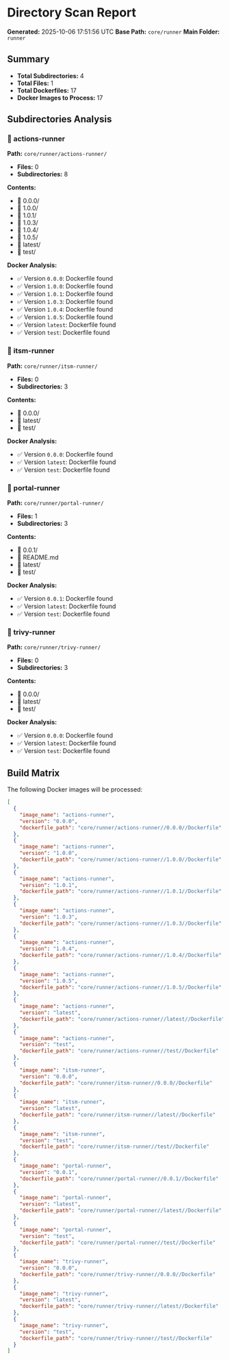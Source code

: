 # Directory Scan Report

**Generated:** 2025-10-06 17:51:56 UTC
**Base Path:** `core/runner`
**Main Folder:** `runner`

## Summary
- **Total Subdirectories:** 4
- **Total Files:** 1
- **Total Dockerfiles:** 17
- **Docker Images to Process:** 17

## Subdirectories Analysis

### 📂 actions-runner
**Path:** `core/runner/actions-runner/`

- **Files:** 0
- **Subdirectories:** 8

**Contents:**
- 📁 0.0.0/
- 📁 1.0.0/
- 📁 1.0.1/
- 📁 1.0.3/
- 📁 1.0.4/
- 📁 1.0.5/
- 📁 latest/
- 📁 test/

**Docker Analysis:**
- ✅ Version `0.0.0`: Dockerfile found
- ✅ Version `1.0.0`: Dockerfile found
- ✅ Version `1.0.1`: Dockerfile found
- ✅ Version `1.0.3`: Dockerfile found
- ✅ Version `1.0.4`: Dockerfile found
- ✅ Version `1.0.5`: Dockerfile found
- ✅ Version `latest`: Dockerfile found
- ✅ Version `test`: Dockerfile found

### 📂 itsm-runner
**Path:** `core/runner/itsm-runner/`

- **Files:** 0
- **Subdirectories:** 3

**Contents:**
- 📁 0.0.0/
- 📁 latest/
- 📁 test/

**Docker Analysis:**
- ✅ Version `0.0.0`: Dockerfile found
- ✅ Version `latest`: Dockerfile found
- ✅ Version `test`: Dockerfile found

### 📂 portal-runner
**Path:** `core/runner/portal-runner/`

- **Files:** 1
- **Subdirectories:** 3

**Contents:**
- 📁 0.0.1/
- 📄 README.md
- 📁 latest/
- 📁 test/

**Docker Analysis:**
- ✅ Version `0.0.1`: Dockerfile found
- ✅ Version `latest`: Dockerfile found
- ✅ Version `test`: Dockerfile found

### 📂 trivy-runner
**Path:** `core/runner/trivy-runner/`

- **Files:** 0
- **Subdirectories:** 3

**Contents:**
- 📁 0.0.0/
- 📁 latest/
- 📁 test/

**Docker Analysis:**
- ✅ Version `0.0.0`: Dockerfile found
- ✅ Version `latest`: Dockerfile found
- ✅ Version `test`: Dockerfile found

## Build Matrix

The following Docker images will be processed:

```json
[
  {
    "image_name": "actions-runner",
    "version": "0.0.0",
    "dockerfile_path": "core/runner/actions-runner//0.0.0//Dockerfile"
  },
  {
    "image_name": "actions-runner",
    "version": "1.0.0",
    "dockerfile_path": "core/runner/actions-runner//1.0.0//Dockerfile"
  },
  {
    "image_name": "actions-runner",
    "version": "1.0.1",
    "dockerfile_path": "core/runner/actions-runner//1.0.1//Dockerfile"
  },
  {
    "image_name": "actions-runner",
    "version": "1.0.3",
    "dockerfile_path": "core/runner/actions-runner//1.0.3//Dockerfile"
  },
  {
    "image_name": "actions-runner",
    "version": "1.0.4",
    "dockerfile_path": "core/runner/actions-runner//1.0.4//Dockerfile"
  },
  {
    "image_name": "actions-runner",
    "version": "1.0.5",
    "dockerfile_path": "core/runner/actions-runner//1.0.5//Dockerfile"
  },
  {
    "image_name": "actions-runner",
    "version": "latest",
    "dockerfile_path": "core/runner/actions-runner//latest//Dockerfile"
  },
  {
    "image_name": "actions-runner",
    "version": "test",
    "dockerfile_path": "core/runner/actions-runner//test//Dockerfile"
  },
  {
    "image_name": "itsm-runner",
    "version": "0.0.0",
    "dockerfile_path": "core/runner/itsm-runner//0.0.0//Dockerfile"
  },
  {
    "image_name": "itsm-runner",
    "version": "latest",
    "dockerfile_path": "core/runner/itsm-runner//latest//Dockerfile"
  },
  {
    "image_name": "itsm-runner",
    "version": "test",
    "dockerfile_path": "core/runner/itsm-runner//test//Dockerfile"
  },
  {
    "image_name": "portal-runner",
    "version": "0.0.1",
    "dockerfile_path": "core/runner/portal-runner//0.0.1//Dockerfile"
  },
  {
    "image_name": "portal-runner",
    "version": "latest",
    "dockerfile_path": "core/runner/portal-runner//latest//Dockerfile"
  },
  {
    "image_name": "portal-runner",
    "version": "test",
    "dockerfile_path": "core/runner/portal-runner//test//Dockerfile"
  },
  {
    "image_name": "trivy-runner",
    "version": "0.0.0",
    "dockerfile_path": "core/runner/trivy-runner//0.0.0//Dockerfile"
  },
  {
    "image_name": "trivy-runner",
    "version": "latest",
    "dockerfile_path": "core/runner/trivy-runner//latest//Dockerfile"
  },
  {
    "image_name": "trivy-runner",
    "version": "test",
    "dockerfile_path": "core/runner/trivy-runner//test//Dockerfile"
  }
]
```
